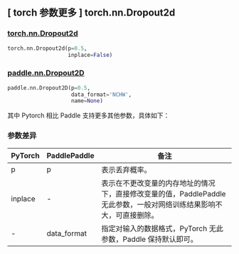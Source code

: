 ## [ torch 参数更多 ] torch.nn.Dropout2d
### [torch.nn.Dropout2d](https://pytorch.org/docs/stable/generated/torch.nn.Dropout2d.html?highlight=dropout2d#torch.nn.Dropout2d)
```python
torch.nn.Dropout2d(p=0.5,
                   inplace=False)
```
### [paddle.nn.Dropout2D](https://www.paddlepaddle.org.cn/documentation/docs/zh/api/paddle/nn/Dropout2D_cn.html#dropout2d)
```python
paddle.nn.Dropout2D(p=0.5,
                    data_format='NCHW',
                    name=None)
```

其中 Pytorch 相比 Paddle 支持更多其他参数，具体如下：
### 参数差异
| PyTorch       | PaddlePaddle | 备注                                                   |
| ------------- | ------------ | ------------------------------------------------------ |
| p           | p         | 表示丢弃概率。        |
| inplace       | -            | 表示在不更改变量的内存地址的情况下，直接修改变量的值，PaddlePaddle 无此参数，一般对网络训练结果影响不大，可直接删除。  |
| -             | data_format  | 指定对输入的数据格式，PyTorch 无此参数，Paddle 保持默认即可。 |
